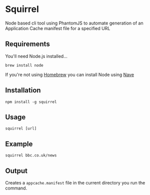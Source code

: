 # Squirrel

Node based cli tool using PhantomJS to automate generation of an Application Cache manifest file for a specified URL

## Requirements

You'll need Node.js installed...

`brew install node`

If you're not using [Homebrew](http://brew.sh/) you can install Node using [Nave](https://github.com/isaacs/nave#nave)

## Installation

`npm install -g squirrel`

## Usage

`squirrel [url]`

## Example

`squirrel bbc.co.uk/news`

## Output

Creates a `appcache.manifest` file in the current directory you run the command.
